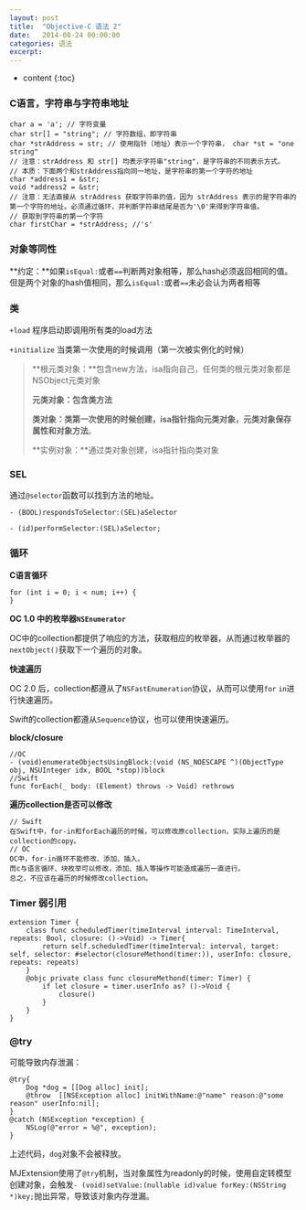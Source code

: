 ```yaml
---
layout: post
title:  "Objective-C 语法 2"
date:   2014-08-24 00:00:00
categories: 语法
excerpt: 
---
```


* content
{:toc}


### C语言，字符串与字符串地址

````
char a = 'a'; // 字符变量
char str[] = "string"; // 字符数组，即字符串
char *strAddress = str; // 使用指针（地址）表示一个字符串， char *st = "one string"
// 注意：strAddress 和 str[] 均表示字符串"string"，是字符串的不同表示方式。
// 本质：下面两个和strAddress指向同一地址，是字符串的第一个字符的地址
char *address1 = &str;
void *address2 = &str;
// 注意：无法直接从 strAddress 获取字符串的值，因为 strAddress 表示的是字符串的第一个字符的地址。必须通过循环，并判断字符串结尾是否为'\0'来得到字符串值。
// 获取到字符串的第一个字符
char firstChar = *strAddress; //'s'
````

### 对象等同性

**约定：**如果`isEqual:`或者`==`判断两对象相等，那么hash必须返回相同的值。但是两个对象的hash值相同，那么`isEqual:`或者`==`未必会认为两者相等


### 类

`+load` 程序启动即调用所有类的load方法

`+initialize` 当类第一次使用的时候调用（第一次被实例化的时候）

> **根元类对象：**包含new方法，isa指向自己，任何类的根元类对象都是NSObject元类对象
> 
> **元类对象：**包含**类方法**
> 
> **类对象：**类第一次使用的时候创建，isa指针指向元类对象，元类对象保存**属性和对象方法**。
> 
> **实例对象：**通过类对象创建，isa指针指向类对象
> 

### SEL

通过`@selector`函数可以找到方法的地址。

`- (BOOL)respondsToSelector:(SEL)aSelector`

`- (id)performSelector:(SEL)aSelector;`

### 循环

**C语言循环**

````
for (int i = 0; i < num; i++) {
}
````

**OC 1.0 中的枚举器`NSEnumerator`**

OC中的collection都提供了响应的方法，获取相应的枚举器，从而通过枚举器的`nextObject()`获取下一个遍历的对象。

**快速遍历**

OC 2.0 后，collection都遵从了`NSFastEnumeration`协议，从而可以使用`for` `in`进行快速遍历。

Swift的collection都遵从`Sequence`协议，也可以使用快速遍历。

**block/closure**

````
//OC
- (void)enumerateObjectsUsingBlock:(void (NS_NOESCAPE ^)(ObjectType obj, NSUInteger idx, BOOL *stop))block
//Swift
func forEach(_ body: (Element) throws -> Void) rethrows
````

**遍历collection是否可以修改**

````
// Swift
在Swift中，for-in和forEach遍历的时候，可以修改原collection，实际上遍历的是collection的copy。
// OC
OC中，for-in循环不能修改、添加、插入。
而c与语言循环、块枚举可以修改，添加、插入等操作可能造成遍历一直进行。
总之，不应该在遍历的时候修改collection。
````

### Timer 弱引用

````
extension Timer {
    class func scheduledTimer(timeInterval interval: TimeInterval, repeats: Bool, closure: ()->Void) -> Timer{
        return self.scheduledTimer(timeInterval: interval, target: self, selector: #selector(closureMethond(timer:)), userInfo: closure, repeats: repeats)
    }
    @objc private class func closureMethond(timer: Timer) {
        if let closure = timer.userInfo as? ()->Void {
            closure()
        }
    }
}
````

### @try

可能导致内存泄漏：

````
@try{
    Dog *dog = [[Dog alloc] init];
    @throw  [[NSException alloc] initWithName:@"name" reason:@"some reason" userInfo:nil];
}
@catch (NSException *exception) {
    NSLog(@"error = %@", exception);
}
````

上述代码，`dog`对象不会被释放。

MJExtension使用了`@try`机制，当对象属性为readonly的时候，使用自定转模型创建对象，会触发`- (void)setValue:(nullable id)value forKey:(NSString *)key;`抛出异常，导致该对象内存泄漏。





